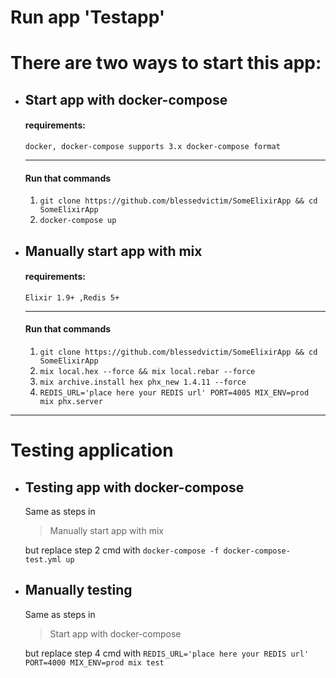 # Run app 'Testapp'

 # There are two ways to start this app:

  * ## Start app with docker-compose
    #### requirements:
      ```docker, docker-compose supports 3.x docker-compose format ``` 
      ___
      #### Run that commands
      1. ```git clone https://github.com/blessedvictim/SomeElixirApp && cd SomeElixirApp``` 
      2. ```docker-compose up```

  * ## Manually start app with mix
    #### requirements:
      ```Elixir 1.9+ ,Redis 5+```
    ___
    #### Run that commands
      1. ```git clone https://github.com/blessedvictim/SomeElixirApp && cd SomeElixirApp``` 
      2. ```mix local.hex --force && mix local.rebar --force```
      3. ```mix archive.install hex phx_new 1.4.11 --force```
      4. ```REDIS_URL='place here your REDIS url' PORT=4005 MIX_ENV=prod mix phx.server```
___
# Testing application


  * ## Testing app with docker-compose
    Same as steps in
    >Manually start app with mix

    but replace step 2 cmd with ```docker-compose -f docker-compose-test.yml up ```
  * ## Manually testing
    Same as steps in
    >Start app with docker-compose

    but replace step 4 cmd with ```REDIS_URL='place here your REDIS url' PORT=4000 MIX_ENV=prod mix test```
